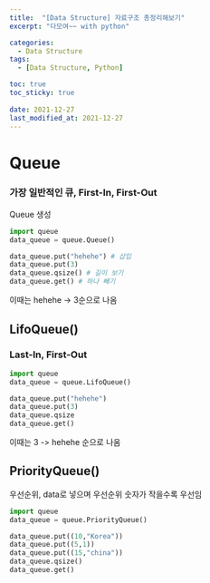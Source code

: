 ```yaml
---
title:  "[Data Structure] 자료구조 총정리해보기"
excerpt: "다모여~~ with python"

categories:
  - Data Structure
tags:
  - [Data Structure, Python]

toc: true
toc_sticky: true
 
date: 2021-12-27
last_modified_at: 2021-12-27
---
```

# Queue
### 가장 일반적인 큐, First-In, First-Out
Queue 생성
```py
import queue
data_queue = queue.Queue()

data_queue.put("hehehe") # 삽입
data_queue.put(3)
data_queue.qsize() # 길이 보기
data_queue.get() # 하나 빼기
```
이때는 hehehe -> 3순으로 나옴

## LifoQueue()
### Last-In, First-Out
```py
import queue
data_queue = queue.LifoQueue()

data_queue.put("hehehe")
data_queue.put(3)
data_queue.qsize
data_queue.get()
```
이때는 3 -> hehehe 순으로 나옴

## PriorityQueue()
우선순위, data로 넣으며 우선순위 숫자가 작을수록 우선임
```py
import queue
data_queue = queue.PriorityQueue()

data_queue.put((10,"Korea"))
data_queue.put((5,1))
data_queue.put((15,"china"))
data_queue.qsize()
data_queue.get()
```

```py

```